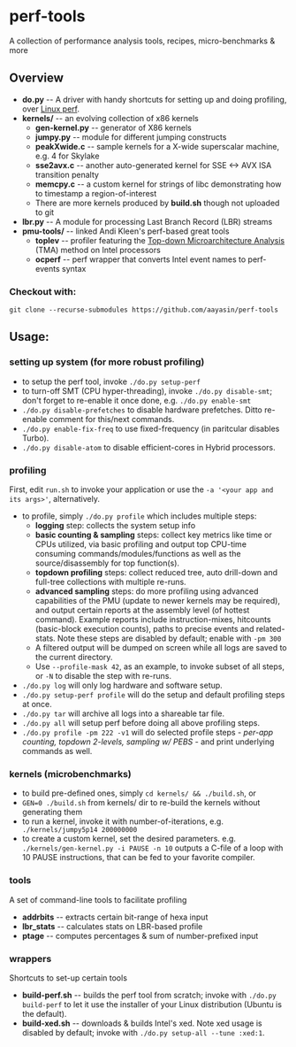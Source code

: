 # perf-tools
A collection of performance analysis tools, recipes, micro-benchmarks &amp; more

## Overview
* **do.py** -- A driver with handy shortcuts for setting up and doing profiling, over [Linux perf](https://perf.wiki.kernel.org/index).
* **kernels/** -- an evolving collection of x86 kernels
  * **gen-kernel.py** -- generator of X86 kernels
  * **jumpy.py** -- module for different jumping constructs
  * **peakXwide.c** -- sample kernels for a X-wide superscalar machine, e.g. 4 for Skylake
  * **sse2avx.c** -- another auto-generated kernel for SSE <-> AVX ISA transition penalty
  * **memcpy.c** -- a custom kernel for strings of libc demonstrating how to timestamp a region-of-interest
  * There are more kernels produced by **build.sh** though not uploaded to git
* **lbr.py** -- A module for processing Last Branch Record (LBR) streams
* **pmu-tools/** -- linked Andi Kleen's perf-based great tools
  * **toplev** -- profiler featuring the [Top-down Microarchitecture Analysis](http://bit.ly/tma-ispass14) (TMA) method on Intel processors
  * **ocperf** -- perf wrapper that converts Intel event names to perf-events syntax
### Checkout with: 
`git clone --recurse-submodules https://github.com/aayasin/perf-tools`


## Usage:
### setting up system (for more robust profiling)
* to setup the perf tool, invoke `./do.py setup-perf`
* to turn-off SMT (CPU hyper-threading), invoke `./do.py disable-smt`; don't forget to re-enable it once done, e.g. `./do.py enable-smt`
* `./do.py disable-prefetches` to disable hardware prefetches. Ditto re-enable comment for this/next commands.
* `./do.py enable-fix-freq` to use fixed-frequency (in paritcular disables Turbo).
* `./do.py disable-atom` to disable efficient-cores in Hybrid processors.

### profiling
First, edit `run.sh` to invoke your application or use the `-a '<your app and its args>'`, alternatively.
* to profile, simply `./do.py profile` which includes multiple steps:
  * **logging** step: collects the system setup info
  * **basic counting & sampling** steps: collect key metrics like time or CPUs utilized,
    via basic profiling and output top CPU-time consuming commands/modules/functions as well as
    the source/disassembly for top function(s).
  * **topdown profiling** steps: collect reduced tree, auto drill-down and full-tree collections with multiple re-runs. 
  * **advanced sampling** steps: do more profiling using advanced capabilities of the PMU (update
    to newer kernels may be required), and output certain reports at the assembly level (of hottest command).
    Example reports include instruction-mixes, hitcounts (basic-block execution counts), paths to precise
    events and related-stats. Note these steps are disabled by default; enable with `-pm 300`
  * A filtered output will be dumped on screen while all logs are saved to the current directory.
  * Use `--profile-mask 42`, as an example, to invoke subset of all steps,
    or `-N` to disable the step with re-runs. 
* `./do.py log` will only log hardware and software setup.
* `./do.py setup-perf profile` will do the setup and default profiling steps at once.
* `./do.py tar` will archive all logs into a shareable tar file.
* `./do.py all` will setup perf before doing all above profiling steps.
* `./do.py profile -pm 222 -v1` will do selected profile steps - *per-app counting, topdown 2-levels,
  sampling w/ PEBS* - and print underlying commands as well.

### kernels (microbenchmarks)
* to build pre-defined ones, simply `cd kernels/ && ./build.sh`, or
* `GEN=0 ./build.sh` from kernels/ dir to re-build the kernels without generating them
* to run a kernel, invoke it with number-of-iterations, e.g.
`    ./kernels/jumpy5p14 200000000`
* to create a custom kernel, set the desired parameters. e.g.
`    ./kernels/gen-kernel.py -i PAUSE -n 10`
  outputs a C-file of a loop with 10 PAUSE instructions, that can be fed to your favorite compiler.

### tools
A set of command-line tools to facilitate profiling
* **addrbits** -- extracts certain bit-range of hexa input
* **lbr_stats** -- calculates stats on LBR-based profile
* **ptage** -- computes percentages & sum of number-prefixed input

### wrappers
Shortcuts to set-up certain tools
* **build-perf.sh** -- builds the perf tool from scratch; invoke with `./do.py build-perf` to let it
    use the installer of your Linux distribution (Ubuntu is the default).
* **build-xed.sh** -- downloads & builds Intel's xed. Note xed usage is disabled by default;
    invoke with `./do.py setup-all --tune :xed:1`.
